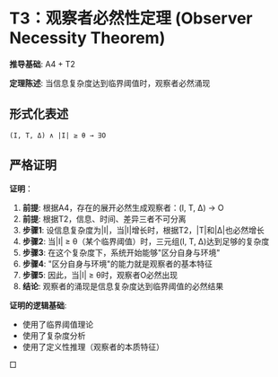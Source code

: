# T3：观察者必然性定理 (Observer Necessity Theorem)

**推导基础**: A4 + T2

**定理陈述**: 当信息复杂度达到临界阈值时，观察者必然涌现

## 形式化表述
```
(I, T, Δ) ∧ |I| ≥ θ → ∃O
```

## 严格证明

**证明**：
1. **前提**: 根据A4，存在的展开必然生成观察者：(I, T, Δ) → O
2. **前提**: 根据T2，信息、时间、差异三者不可分离
3. **步骤1**: 设信息复杂度为|I|，当|I|增长时，根据T2，|T|和|Δ|也必然增长
4. **步骤2**: 当|I| ≥ θ（某个临界阈值）时，三元组(I, T, Δ)达到足够的复杂度
5. **步骤3**: 在这个复杂度下，系统开始能够"区分自身与环境"
6. **步骤4**: "区分自身与环境"的能力就是观察者的基本特征
7. **步骤5**: 因此，当|I| ≥ θ时，观察者O必然出现
8. **结论**: 观察者的涌现是信息复杂度达到临界阈值的必然结果

**证明的逻辑基础**:
- 使用了临界阈值理论
- 使用了复杂度分析
- 使用了定义性推理（观察者的本质特征）

□